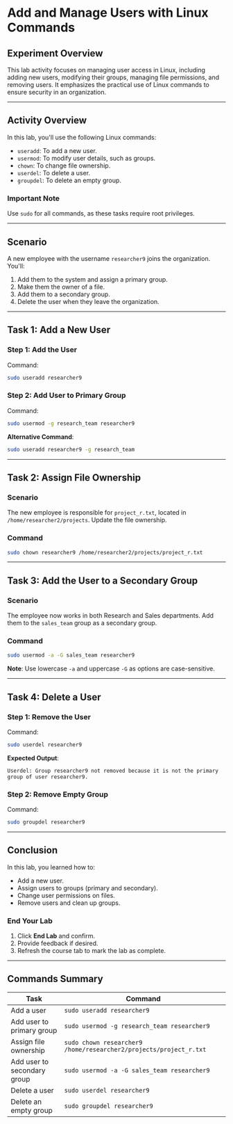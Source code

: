 
# Add and Manage Users with Linux Commands

## Experiment Overview
This lab activity focuses on managing user access in Linux, including adding new users, modifying their groups, managing file permissions, and removing users. It emphasizes the practical use of Linux commands to ensure security in an organization.

---

## Activity Overview

In this lab, you'll use the following Linux commands:
- `useradd`: To add a new user.
- `usermod`: To modify user details, such as groups.
- `chown`: To change file ownership.
- `userdel`: To delete a user.
- `groupdel`: To delete an empty group.

### Important Note
Use `sudo` for all commands, as these tasks require root privileges.

---

## Scenario
A new employee with the username `researcher9` joins the organization. You'll:
1. Add them to the system and assign a primary group.
2. Make them the owner of a file.
3. Add them to a secondary group.
4. Delete the user when they leave the organization.

---

## Task 1: Add a New User

### Step 1: Add the User
Command:
```bash
sudo useradd researcher9
```

### Step 2: Add User to Primary Group
Command:
```bash
sudo usermod -g research_team researcher9
```

**Alternative Command**:
```bash
sudo useradd researcher9 -g research_team
```

---

## Task 2: Assign File Ownership

### Scenario
The new employee is responsible for `project_r.txt`, located in `/home/researcher2/projects`. Update the file ownership.

### Command
```bash
sudo chown researcher9 /home/researcher2/projects/project_r.txt
```

---

## Task 3: Add the User to a Secondary Group

### Scenario
The employee now works in both Research and Sales departments. Add them to the `sales_team` group as a secondary group.

### Command
```bash
sudo usermod -a -G sales_team researcher9
```

**Note**: Use lowercase `-a` and uppercase `-G` as options are case-sensitive.

---

## Task 4: Delete a User

### Step 1: Remove the User
Command:
```bash
sudo userdel researcher9
```

**Expected Output**:
```
Userdel: Group researcher9 not removed because it is not the primary group of user researcher9.
```

### Step 2: Remove Empty Group
Command:
```bash
sudo groupdel researcher9
```

---

## Conclusion

In this lab, you learned how to:
- Add a new user.
- Assign users to groups (primary and secondary).
- Change user permissions on files.
- Remove users and clean up groups.

### End Your Lab
1. Click **End Lab** and confirm.
2. Provide feedback if desired.
3. Refresh the course tab to mark the lab as complete.

---

## Commands Summary

| **Task**                        | **Command**                                         |
|----------------------------------|---------------------------------------------------|
| Add a user                      | `sudo useradd researcher9`                        |
| Add user to primary group       | `sudo usermod -g research_team researcher9`       |
| Assign file ownership           | `sudo chown researcher9 /home/researcher2/projects/project_r.txt` |
| Add user to secondary group     | `sudo usermod -a -G sales_team researcher9`       |
| Delete a user                   | `sudo userdel researcher9`                        |
| Delete an empty group           | `sudo groupdel researcher9`                      |

